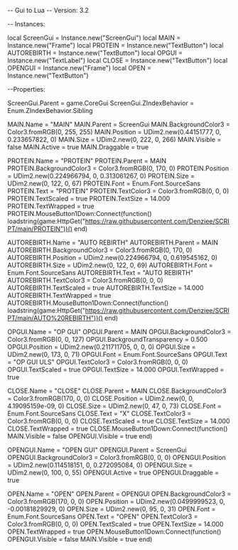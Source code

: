 -- Gui to Lua
-- Version: 3.2

-- Instances:

local ScreenGui = Instance.new("ScreenGui")
local MAIN = Instance.new("Frame")
local PROTEIN = Instance.new("TextButton")
local AUTOREBIRTH = Instance.new("TextButton")
local OPGUI = Instance.new("TextLabel")
local CLOSE = Instance.new("TextButton")
local OPENGUI = Instance.new("Frame")
local OPEN = Instance.new("TextButton")

--Properties:

ScreenGui.Parent = game.CoreGui
ScreenGui.ZIndexBehavior = Enum.ZIndexBehavior.Sibling

MAIN.Name = "MAIN"
MAIN.Parent = ScreenGui
MAIN.BackgroundColor3 = Color3.fromRGB(0, 255, 255)
MAIN.Position = UDim2.new(0.44151777, 0, 0.233657822, 0)
MAIN.Size = UDim2.new(0, 222, 0, 266)
MAIN.Visible = false
MAIN.Active = true
MAIN.Draggable = true

PROTEIN.Name = "PROTEIN"
PROTEIN.Parent = MAIN
PROTEIN.BackgroundColor3 = Color3.fromRGB(0, 170, 0)
PROTEIN.Position = UDim2.new(0.224966794, 0, 0.313061267, 0)
PROTEIN.Size = UDim2.new(0, 122, 0, 67)
PROTEIN.Font = Enum.Font.SourceSans
PROTEIN.Text = "PROTEIN"
PROTEIN.TextColor3 = Color3.fromRGB(0, 0, 0)
PROTEIN.TextScaled = true
PROTEIN.TextSize = 14.000
PROTEIN.TextWrapped = true
PROTEIN.MouseButton1Down:Connect(function()
	loadstring(game:HttpGet("https://raw.githubusercontent.com/Denziee/SCRIPT/main/PROTEIN"))()
end)

AUTOREBIRTH.Name = "AUTO REBIRTH"
AUTOREBIRTH.Parent = MAIN
AUTOREBIRTH.BackgroundColor3 = Color3.fromRGB(0, 170, 0)
AUTOREBIRTH.Position = UDim2.new(0.224966794, 0, 0.619545162, 0)
AUTOREBIRTH.Size = UDim2.new(0, 122, 0, 69)
AUTOREBIRTH.Font = Enum.Font.SourceSans
AUTOREBIRTH.Text = "AUTO REBIRTH"
AUTOREBIRTH.TextColor3 = Color3.fromRGB(0, 0, 0)
AUTOREBIRTH.TextScaled = true
AUTOREBIRTH.TextSize = 14.000
AUTOREBIRTH.TextWrapped = true
AUTOREBIRTH.MouseButton1Down:Connect(function()
	loadstring(game:HttpGet("https://raw.githubusercontent.com/Denziee/SCRIPT/main/AUTO%20REBIRTH"))()
end)


OPGUI.Name = "OP GUI"
OPGUI.Parent = MAIN
OPGUI.BackgroundColor3 = Color3.fromRGB(0, 0, 127)
OPGUI.BackgroundTransparency = 0.500
OPGUI.Position = UDim2.new(0.211711705, 0, 0, 0)
OPGUI.Size = UDim2.new(0, 173, 0, 71)
OPGUI.Font = Enum.Font.SourceSans
OPGUI.Text = "OP GUI ULS"
OPGUI.TextColor3 = Color3.fromRGB(0, 0, 0)
OPGUI.TextScaled = true
OPGUI.TextSize = 14.000
OPGUI.TextWrapped = true

CLOSE.Name = "CLOSE"
CLOSE.Parent = MAIN
CLOSE.BackgroundColor3 = Color3.fromRGB(170, 0, 0)
CLOSE.Position = UDim2.new(0, 0, 4.19095159e-09, 0)
CLOSE.Size = UDim2.new(0, 47, 0, 73)
CLOSE.Font = Enum.Font.SourceSans
CLOSE.Text = "X"
CLOSE.TextColor3 = Color3.fromRGB(0, 0, 0)
CLOSE.TextScaled = true
CLOSE.TextSize = 14.000
CLOSE.TextWrapped = true
CLOSE.MouseButton1Down:Connect(function()
	MAIN.Visible = false
	OPENGUI.Visible = true
end)

OPENGUI.Name = "OPEN GUI"
OPENGUI.Parent = ScreenGui
OPENGUI.BackgroundColor3 = Color3.fromRGB(0, 0, 0)
OPENGUI.Position = UDim2.new(0.114518151, 0, 0.272095084, 0)
OPENGUI.Size = UDim2.new(0, 100, 0, 55)
OPENGUI.Active = true
OPENGUI.Draggable = true

OPEN.Name = "OPEN"
OPEN.Parent = OPENGUI
OPEN.BackgroundColor3 = Color3.fromRGB(170, 0, 0)
OPEN.Position = UDim2.new(0.0499999523, 0, -0.00181829929, 0)
OPEN.Size = UDim2.new(0, 95, 0, 31)
OPEN.Font = Enum.Font.SourceSans
OPEN.Text = "OPEN"
OPEN.TextColor3 = Color3.fromRGB(0, 0, 0)
OPEN.TextScaled = true
OPEN.TextSize = 14.000
OPEN.TextWrapped = true
OPEN.MouseButton1Down:Connect(function()
	OPENGUI.Visible = false
	MAIN.Visible = true
end)
